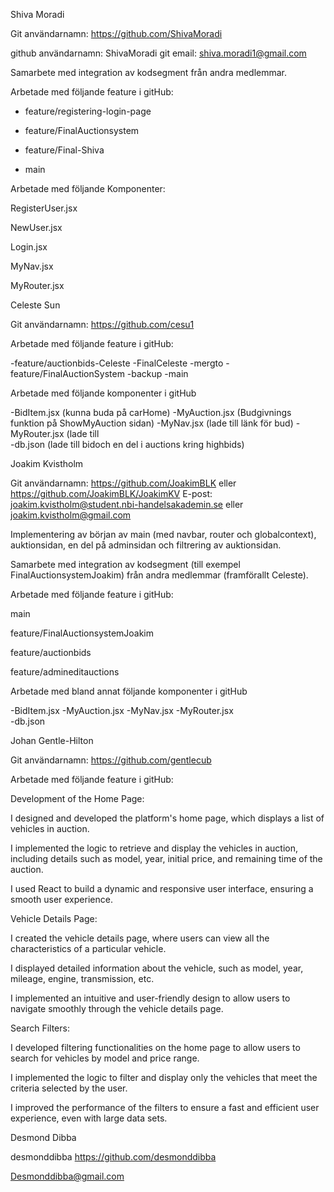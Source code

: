 Shiva Moradi 

Git användarnamn: https://github.com/ShivaMoradi 

github användarnamn: ShivaMoradi 
git email: shiva.moradi1@gmail.com


Samarbete med integration av kodsegment från andra medlemmar. 

Arbetade med följande feature i gitHub: 

- feature/registering-login-page  

- feature/FinalAuctionsystem 

- feature/Final-Shiva 

- main 

Arbetade med följande Komponenter: 

RegisterUser.jsx 

NewUser.jsx 

Login.jsx 

MyNav.jsx 

MyRouter.jsx 

 

  

  

Celeste Sun 

Git användarnamn: https://github.com/cesu1 

  

Arbetade med följande feature i gitHub: 

-feature/auctionbids-Celeste 
-FinalCeleste 
-mergto 
-feature/FinalAuctionSystem 
-backup 
-main 

Arbetade med följande komponenter i gitHub 

-BidItem.jsx (kunna buda på carHome) 
-MyAuction.jsx (Budgivnings funktion på ShowMyAuction sidan) 
-MyNav.jsx (lade till länk för bud) 
-MyRouter.jsx (lade till  
-db.json (lade till bidoch en del i auctions kring highbids) 

 

  

Joakim Kvistholm 

Git användarnamn: https://github.com/JoakimBLK eller https://github.com/JoakimBLK/JoakimKV 
E-post: joakim.kvistholm@student.nbi-handelsakademin.se eller joakim.kvistholm@gmail.com 


Implementering av början av main (med navbar, router och globalcontext), auktionsidan, en del på adminsidan och filtrering av auktionsidan. 

Samarbete med integration av kodsegment (till exempel FinalAuctionsystemJoakim) från andra medlemmar (framförallt Celeste).   

  

Arbetade med följande feature i gitHub: 

main 

feature/FinalAuctionsystemJoakim 

feature/auctionbids 

feature/admineditauctions 

Arbetade med bland annat följande komponenter i gitHub 

-BidItem.jsx 
-MyAuction.jsx 
-MyNav.jsx 
-MyRouter.jsx  
-db.json 

  

  

Johan Gentle-Hilton 

Git användarnamn: https://github.com/gentlecub 

  

Arbetade med följande feature i gitHub: 

Development of the Home Page: 

I designed and developed the platform's home page, which displays a list of vehicles in auction. 

I implemented the logic to retrieve and display the vehicles in auction, including details such as model, year, initial price, and remaining time of the auction. 

I used React to build a dynamic and responsive user interface, ensuring a smooth user experience. 

Vehicle Details Page: 

I created the vehicle details page, where users can view all the characteristics of a particular vehicle. 

I displayed detailed information about the vehicle, such as model, year, mileage, engine, transmission, etc. 

I implemented an intuitive and user-friendly design to allow users to navigate smoothly through the vehicle details page. 

Search Filters: 

I developed filtering functionalities on the home page to allow users to search for vehicles by model and price range. 

I implemented the logic to filter and display only the vehicles that meet the criteria selected by the user. 

I improved the performance of the filters to ensure a fast and efficient user experience, even with large data sets. 

  

Desmond Dibba 

desmonddibba
https://github.com/desmonddibba  

Desmonddibba@gmail.com 
